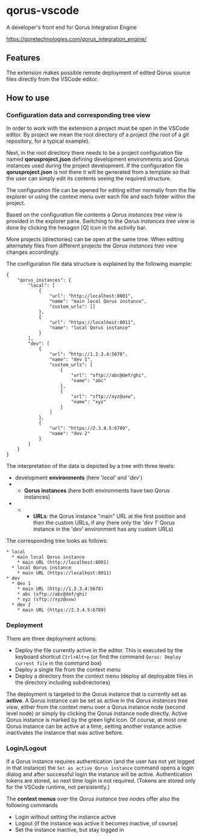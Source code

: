 # qorus-vscode

A developer's front end for Qorus Integration Engine

https://qoretechnologies.com/qorus_integration_engine/

## Features

The extension makes possible remote deployment of edited Qorus source files directly from the VSCode editor.

## How to use

### Configuration data and corresponding tree view

In order to work with the extension a project must be open in the VSCode editor. By project we mean the root directory of a project (the root of a git repository, for a typical example).

Next, in the root directory there needs to be a project configuration file named **qorusproject.json** defining development environments and Qorus instances used during the project development. If the configuration file **qorusproject.json** is not there it will be generated from a template so that the user can simply edit its contents seeing the required structure.

The configuration file can be opened for editing either normally from the file explorer or using the context menu over each file and each folder within the project.

Based on the configuration file contents a *Qorus instances tree view* is provided in the explorer pane. Switching to the *Qorus instances tree view* is done by clicking the hexagon [Q] icon in the activity bar.

More projects (directories) can be open at the same time. When editing alternately files from different projects the *Qorus instances tree view* changes accordingly.

The configuration file data structure is explained by the following example:

    {
        "qorus_instances": {
            "local": [
                {
                    "url": "http://localhost:8001",
                    "name": "main local Qorus instance",
                    "custom_urls": []
                },
                {
                    "url": "https://localhost:8011",
                    "name": "local Qorus instance"
                }
            ],
            "dev": [
                {
                    "url": "http://1.2.3.4:5678",
                    "name": "dev 1",
                    "custom_urls": [
                        {
                            "url": "sftp://abc@def/ghi",
                            "name": "abc"
                        },
                        {
                            "url": "sftp://xyz@uvw",
                            "name": "xyz"
                        }
                    ]
                },
                {
                    "url": "https://2.3.4.5:6789",
                    "name": "dev 2"
                }
            ]
        }
    }

The interpretation of the data is depicted by a tree with three levels:
- development **environments** (here '*local*' and '*dev*')
- - **Qorus instances** (here both environments have two Qorus instances)
- - - **URLs**: the Qorus instance "main" URL at the first position and then the custom URLs, if any (here only the '*dev 1*' Qorus instance in the '*dev*' environment has any custom URLs)

The corresponding tree looks as follows:

    * local
      * main local Qorus instance
        * main URL (http://localhost:8001)
      * local Qorus instance
        * main URL (https://localhost:8011)
    * dev
      * dev 1
        * main URL (http://1.2.3.4:5678)
        * abc (sftp://abc@def/ghi)
        * xyz (sftp://xyz@uvw)
      * dev 2
        * main URL (https://2.3.4.5:6789)

### Deployment

There are three deployment actions:
- Deploy the file currently active in the editor. This is executed by the keyboard shortcut `Ctrl+Alt+o` (or find the command `Qorus: Deploy current file` in the command box)
- Deploy a single file from the context menu
- Deploy a directory from the context menu (deploy all deployable files in the directory including subdirectories)

The deployment is targeted to the Qorus instance that is currently set as **active**.
A Qorus instance can be set as active in the *Qorus instances tree view*, either from the context menu over a Qorus instance node (second level node) or simply by clicking the Qorus instance node directly. Active Qorus instance is marked by the green light icon. Of course, at most one Qorus instance can be active at a time, setting another instance active inactivates the instance that was active before.

### Login/Logout

If a Qorus instance requires authentication (and the user has not yet logged in that instance) the `Set as active Qorus instance` command opens a login dialog and after successful login the instance will be active.
Authentication tokens are stored, so next time login is not required.
(Tokens are stored only for the VSCode runtime, not persistently.)

The **context menus** over the *Qorus instance tree node*s offer also the following commands
- Login without setting the instance active
- Logout (if the instance was active it becomes inactive, of course)
- Set the instance inactive, but stay logged in
